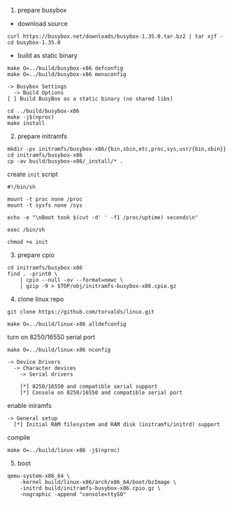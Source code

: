 1. prepare busybox

- download source

```
curl https://busybox.net/downloads/busybox-1.35.0.tar.bz2 | tar xjf -
cd busybox-1.35.0
```

- build as static binary

```shell
make O=../build/busybox-x86 defconfig
make O=../build/busybox-x86 menuconfig
```

```
-> Busybox Settings
  -> Build Options
[ ] Build BusyBox as a static binary (no shared libs)
```

```
cd ../build/busybox-x86
make -j$(nproc)
make install
```

2. prepare initramfs

```
mkdir -pv initramfs/busybox-x86/{bin,sbin,etc,proc,sys,usr/{bin,sbin}}
cd initramfs/busybox-x86
cp -av build/busybox-x86/_install/* .
```

create `init` script

```shell
#!/bin/sh
 
mount -t proc none /proc
mount -t sysfs none /sys
 
echo -e "\nBoot took $(cut -d' ' -f1 /proc/uptime) seconds\n"
 
exec /bin/sh
```

```
chmod +x init
```

3. prepare cpio

```
cd initramfs/busybox-x86
find . -print0 \
    | cpio --null -ov --format=newc \
    | gzip -9 > $TOP/obj/initramfs-busybox-x86.cpio.gz
```

4. clone linux repo

```shell
git clone https://github.com/torvalds/linux.git
```

```shell
make O=../build/linux-x86 alldefconfig
```

turn on 8250/16550 serial port

```
make O=../build/linux-x86 nconfig
```

```
-> Device Drivers
  -> Character devices
    -> Serial drivers

    [*] 8250/16550 and compatible serial support
    [*] Console on 8250/16550 and compatible serial port
```

enable iniramfs


```
-> General setup
  [*] Initial RAM filesystem and RAM disk (initramfs/initrd) support
```


compile

```
make O=../build/linux-x86 -j$(nproc)
```

5. boot


```shell
qemu-system-x86_64 \
    -kernel build/linux-x86/arch/x86_64/boot/bzImage \
    -initrd build/initramfs-busybox-x86.cpio.gz \
    -nographic -append "console=ttyS0"
```
